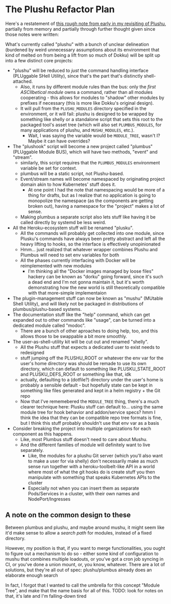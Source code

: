 # The Plushu Refactor Plan

Here's a restatement of [this rough note from early in my revisiting of Plushu](ade465ec-5355-442d-855a-aeea7ca32907.md), partially from memory and partially through further thought given since those notes were written:

What's currently called "plushu" with a bunch of unclear delineation (burdened by weird unnecessary assumptions about its environment that kind of melted on from being a lift from so much of Dokku) will be split up into a few distinct core projects:

- "plushu" will be reduced to *just* the command handling interface (PLUggable SHell Utility), since that's the part that's distinctly shell-attached.
  - Also, it runs by different module rules than the bus: only the *first ASCIIbetical module* owns a command, rather than all modules cooperating - this allows for modules to "shadow" other modules by prefixes if necessary (this is more like Dokku's original design).
  - It will pull from the `PLUSHU_MODULES` directory specified in the environment, or it will fail: plushu is designed to be wrapped by something like shelly or a standalone script that sets this root to the packaged tool's asset tree (which will also set `PLUMBUS_MODULES`, for many applications of plushu, and `MUSHU_MODULES`, etc.).
    - Wait, I was saying the variable would be `MODULE_TREE`, wasn't I? Maybe it can have overrides?
- The "plushook" script will become a new project called "plumbus" (PLUggable Module BUS), which will have two methods, "event" and "stream".
  - similarly, this script requires that the `PLUMBUS_MODULES` environment variable be set for context.
  - plumbus will be a static script, not Plushu-based.
  - Event/stream names will become namespaced by originating project domain akin to how Kubernetes' stuff does it.
    - At one point I had the note that namespacing would be more of a thing for drafts, but as I realize that no application is going to monopolize the namespace (as the components are getting broken out), having a namespace for the "project" makes a lot of sense.
  - Making plumbus a separate script also lets stuff like having it be called directly by systemd be less weird.
- All the Heroku-ecosystem stuff will be renamed "plusku".
  - All the commands will probably get collected into one module, since Plusku's commands have always been pretty abstract and left all the heavy lifting to hooks, so the interface is effectively unopinionated
  - Hmm... just realized that whatever wrapper combines Plushu and Plumbus will need to set env variables for both
  - All the phases currently interfacing with Docker will be reimplemented with new modules
    - I'm thinking all the "Docker images managed by loose files" hackery can be known as "dorku" going forward, since it's such a dead end and I'm not gonna maintain it, but it's worth demonstrating how the new world is still theoretically compatible with that more-simple implementaion
- The plugin-management stuff can now be known as "mushu" (MUtable Shell Utility), and will likely not be packaged in distributions of plumbus/plushu-based systems.
- The documentation stuff like the "help" command, which can get expanded out to other commands like "usage", can be turned into a dedicated module called "modoc".
  - There are a bunch of other aproaches to doing help, too, and this allows those to be swappable a bit more smoothly.
- The user-as-shell-utility kit will be cut out and renamed "shelly".
  - All the Plushu stuff that expects a dedicated user to exist needs to redesigned
  - stuff jumping off the PLUSHU_ROOT or whatever the env var for the user's home directory was should be remade to use its own directory, which can default to something like PLUSKU_STATE_ROOT and PLUSKU_DEFS_ROOT or something like that, idk
  - actually, defaulting to a (dotfile?) directory under the user's home is probably a sensible default - but hopefully state can be kept in something like files generated and kept in a helm registry + the Git repo
  - Now that I've rememebered the `MODULE_TREE` thing, there's a much clearer technique here: Plusku stuff can default to... using the same module tree for hook behavior and addon/service specs? hmm I think the idea that they can be compatible repo tree formats is fine, but I think this stuff probably shouldn't use that env var as a basis
- Consider breaking the project into multiple organizations for each component as this happens.
  - Like, most Plumbus stuff doesn't need to care about Mushu.
  - And the different families of module will definitely want to live separately.
    - Like, the modules for a plushu Git server (which you'll also want to make a user for via shelly) don't necessarily make as much sense run together with a heroku-toolbelt-like API in a world where most of what the git hooks do is create stuff you then manipulate with something that speaks Kubernetes APIs to the cluster
    - Especially not when you can insert them as separate Pods/Services in a cluster, with their own names and NodePort/Ingresses

## A note on the common design to these

Between plumbus and plushu, and maybe around mushu, it might seem like it'd make sense to allow a *search path* for modules, instead of a fixed directory.

However, my position is that, if you want to merge functionalities, you ought to figure out a mechanism to do so - either some kind of configuration to mushu that combines multiple loadouts, or you've got a cron job syncing in CI, or you've done a union mount, or, you know, whatever. There are a lot of solutions, but they're all out of spec: plushu/plumbus already does an elaborate enough search

In fact, I forgot that I wanted to call the umbrella for this concept "Module Tree", and make that the name basis for all of this. TODO: look for notes on that, it's late and I'm falling-down tired

